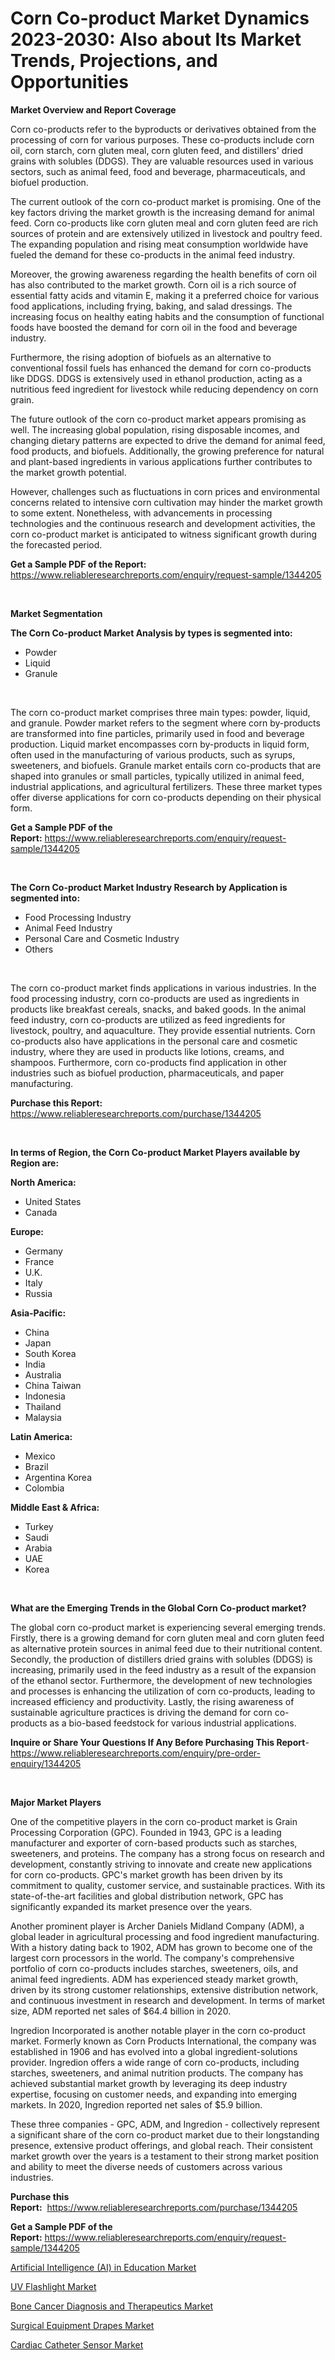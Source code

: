 <p><h1>Corn Co-product Market Dynamics 2023-2030: Also about Its Market Trends, Projections, and Opportunities</h1></p><p><strong>Market Overview and Report Coverage</strong></p>
<p><p>Corn co-products refer to the byproducts or derivatives obtained from the processing of corn for various purposes. These co-products include corn oil, corn starch, corn gluten meal, corn gluten feed, and distillers' dried grains with solubles (DDGS). They are valuable resources used in various sectors, such as animal feed, food and beverage, pharmaceuticals, and biofuel production.</p><p>The current outlook of the corn co-product market is promising. One of the key factors driving the market growth is the increasing demand for animal feed. Corn co-products like corn gluten meal and corn gluten feed are rich sources of protein and are extensively utilized in livestock and poultry feed. The expanding population and rising meat consumption worldwide have fueled the demand for these co-products in the animal feed industry.</p><p>Moreover, the growing awareness regarding the health benefits of corn oil has also contributed to the market growth. Corn oil is a rich source of essential fatty acids and vitamin E, making it a preferred choice for various food applications, including frying, baking, and salad dressings. The increasing focus on healthy eating habits and the consumption of functional foods have boosted the demand for corn oil in the food and beverage industry.</p><p>Furthermore, the rising adoption of biofuels as an alternative to conventional fossil fuels has enhanced the demand for corn co-products like DDGS. DDGS is extensively used in ethanol production, acting as a nutritious feed ingredient for livestock while reducing dependency on corn grain.</p><p>The future outlook of the corn co-product market appears promising as well. The increasing global population, rising disposable incomes, and changing dietary patterns are expected to drive the demand for animal feed, food products, and biofuels. Additionally, the growing preference for natural and plant-based ingredients in various applications further contributes to the market growth potential.</p><p>However, challenges such as fluctuations in corn prices and environmental concerns related to intensive corn cultivation may hinder the market growth to some extent. Nonetheless, with advancements in processing technologies and the continuous research and development activities, the corn co-product market is anticipated to witness significant growth during the forecasted period.</p></p>
<p><strong>Get a Sample PDF of the Report:</strong> <a href="https://www.reliableresearchreports.com/enquiry/request-sample/1344205">https://www.reliableresearchreports.com/enquiry/request-sample/1344205</a></p>
<p>&nbsp;</p>
<p><strong>Market Segmentation</strong></p>
<p><strong>The Corn Co-product Market Analysis by types is segmented into:</strong></p>
<p><ul><li>Powder</li><li>Liquid</li><li>Granule</li></ul></p>
<p>&nbsp;</p>
<p><p>The corn co-product market comprises three main types: powder, liquid, and granule. Powder market refers to the segment where corn by-products are transformed into fine particles, primarily used in food and beverage production. Liquid market encompasses corn by-products in liquid form, often used in the manufacturing of various products, such as syrups, sweeteners, and biofuels. Granule market entails corn co-products that are shaped into granules or small particles, typically utilized in animal feed, industrial applications, and agricultural fertilizers. These three market types offer diverse applications for corn co-products depending on their physical form.</p></p>
<p><strong>Get a Sample PDF of the Report:</strong>&nbsp;<a href="https://www.reliableresearchreports.com/enquiry/request-sample/1344205">https://www.reliableresearchreports.com/enquiry/request-sample/1344205</a></p>
<p>&nbsp;</p>
<p><strong>The Corn Co-product Market Industry Research by Application is segmented into:</strong></p>
<p><ul><li>Food Processing Industry</li><li>Animal Feed Industry</li><li>Personal Care and Cosmetic Industry</li><li>Others</li></ul></p>
<p>&nbsp;</p>
<p><p>The corn co-product market finds applications in various industries. In the food processing industry, corn co-products are used as ingredients in products like breakfast cereals, snacks, and baked goods. In the animal feed industry, corn co-products are utilized as feed ingredients for livestock, poultry, and aquaculture. They provide essential nutrients. Corn co-products also have applications in the personal care and cosmetic industry, where they are used in products like lotions, creams, and shampoos. Furthermore, corn co-products find application in other industries such as biofuel production, pharmaceuticals, and paper manufacturing.</p></p>
<p><strong>Purchase this Report:</strong>&nbsp; <a href="https://www.reliableresearchreports.com/purchase/1344205">https://www.reliableresearchreports.com/purchase/1344205</a></p>
<p>&nbsp;</p>
<p><strong>In terms of Region, the Corn Co-product Market Players available by Region are:</strong></p>
<p>
    <p> <strong> North America: </strong>
        <ul>
            <li>United States</li>
            <li>Canada</li>
        </ul>
        </p> 
    <p> <strong> Europe: </strong>
        <ul>
            <li>Germany</li>
            <li>France</li>
            <li>U.K.</li>
            <li>Italy</li>
            <li>Russia</li>
        </ul>
        </p> 
    <p> <strong> Asia-Pacific: </strong>
        <ul>
            <li>China</li>
            <li>Japan</li>
            <li>South Korea</li>
            <li>India</li>
            <li>Australia</li>
            <li>China Taiwan</li>
            <li>Indonesia</li>
            <li>Thailand</li>
            <li>Malaysia</li>
        </ul>
        </p> 
    <p> <strong> Latin America: </strong>
        <ul>
            <li>Mexico</li>
            <li>Brazil</li>
            <li>Argentina Korea</li>
            <li>Colombia</li>
        </ul>
        </p> 
    <p> <strong> Middle East & Africa: </strong>
        <ul>
            <li>Turkey</li>
            <li>Saudi</li>
            <li>Arabia</li>
            <li>UAE</li>
            <li>Korea</li>
        </ul>
    </p>
    </p>
<p>&nbsp;</p>
<p><strong>What are the Emerging Trends in the Global Corn Co-product market?</strong></p>
<p><p>The global corn co-product market is experiencing several emerging trends. Firstly, there is a growing demand for corn gluten meal and corn gluten feed as alternative protein sources in animal feed due to their nutritional content. Secondly, the production of distillers dried grains with solubles (DDGS) is increasing, primarily used in the feed industry as a result of the expansion of the ethanol sector. Furthermore, the development of new technologies and processes is enhancing the utilization of corn co-products, leading to increased efficiency and productivity. Lastly, the rising awareness of sustainable agriculture practices is driving the demand for corn co-products as a bio-based feedstock for various industrial applications.</p></p>
<p><strong>Inquire or Share Your Questions If Any Before Purchasing This Report</strong>- <a href="https://www.reliableresearchreports.com/enquiry/pre-order-enquiry/1344205">https://www.reliableresearchreports.com/enquiry/pre-order-enquiry/1344205</a></p>
<p>&nbsp;</p>
<p><strong>Major Market Players</strong></p>
<p><p>One of the competitive players in the corn co-product market is Grain Processing Corporation (GPC). Founded in 1943, GPC is a leading manufacturer and exporter of corn-based products such as starches, sweeteners, and proteins. The company has a strong focus on research and development, constantly striving to innovate and create new applications for corn co-products. GPC's market growth has been driven by its commitment to quality, customer service, and sustainable practices. With its state-of-the-art facilities and global distribution network, GPC has significantly expanded its market presence over the years.</p><p>Another prominent player is Archer Daniels Midland Company (ADM), a global leader in agricultural processing and food ingredient manufacturing. With a history dating back to 1902, ADM has grown to become one of the largest corn processors in the world. The company's comprehensive portfolio of corn co-products includes starches, sweeteners, oils, and animal feed ingredients. ADM has experienced steady market growth, driven by its strong customer relationships, extensive distribution network, and continuous investment in research and development. In terms of market size, ADM reported net sales of $64.4 billion in 2020.</p><p>Ingredion Incorporated is another notable player in the corn co-product market. Formerly known as Corn Products International, the company was established in 1906 and has evolved into a global ingredient-solutions provider. Ingredion offers a wide range of corn co-products, including starches, sweeteners, and animal nutrition products. The company has achieved substantial market growth by leveraging its deep industry expertise, focusing on customer needs, and expanding into emerging markets. In 2020, Ingredion reported net sales of $5.9 billion.</p><p>These three companies - GPC, ADM, and Ingredion - collectively represent a significant share of the corn co-product market due to their longstanding presence, extensive product offerings, and global reach. Their consistent market growth over the years is a testament to their strong market position and ability to meet the diverse needs of customers across various industries.</p></p>
<p><strong>Purchase this Report:</strong>&nbsp;&nbsp;<a href="https://www.reliableresearchreports.com/purchase/1344205">https://www.reliableresearchreports.com/purchase/1344205</a></p>
<p></p>
<p><strong>Get a Sample PDF of the Report:</strong>&nbsp;<a href="https://www.reliableresearchreports.com/enquiry/request-sample/1344205">https://www.reliableresearchreports.com/enquiry/request-sample/1344205</a></p>
<p><p><a href="https://www.linkedin.com/pulse/artificial-intelligence-ai-education-market-research-report/">Artificial Intelligence (AI) in Education Market</a></p><p><a href="https://medium.com/@santosh735584/uv-flashlight-market-size-growth-forecast-2023-2030-b2fe68b6fd41">UV Flashlight Market</a></p><p><a href="https://www.linkedin.com/pulse/decoding-bone-cancer-diagnosis-therapeutics-market-deep-dive/">Bone Cancer Diagnosis and Therapeutics Market</a></p><p><a href="https://medium.com/@royalmiller09/surgical-equipment-drapes-market-size-cagr-trends-2024-2030-606bd23e85c4">Surgical Equipment Drapes Market</a></p><p><a href="https://www.linkedin.com/pulse/cardiac-catheter-sensor-market-research-report-provides/">Cardiac Catheter Sensor Market</a></p></p>